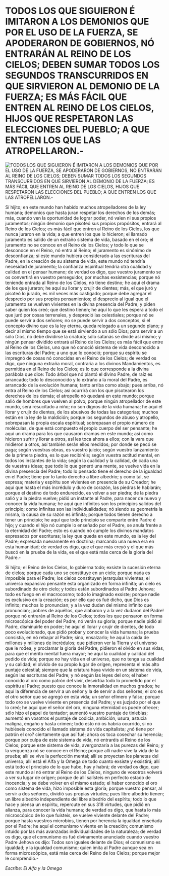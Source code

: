 # TODOS LOS QUE SIGUIERON É IMITARON A LOS DEMONIOS QUE POR EL USO DE LA FUERZA, SE APODERARON DE GOBIERNOS, NÓ ENTRARÁN AL REINO DE LOS CIELOS; DEBEN SUMAR TODOS LOS SEGUNDOS TRANSCURRIDOS EN QUE SIRVIERON AL DEMONIO DE LA FUERZA; ES MÁS FÁCIL QUE ENTREN AL REINO DE LOS CIELOS, HIJOS QUE RESPETARON LAS ELECCIONES DEL PUEBLO; A QUE ENTREN LOS QUE LAS ATROPELLARON.-

![TODOS LOS QUE SIGUIERON É IMITARON A LOS DEMONIOS QUE POR EL USO DE LA FUERZA, SE APODERARON DE GOBIERNOS, NÓ ENTRARÁN AL REINO DE LOS CIELOS; DEBEN SUMAR TODOS LOS SEGUNDOS TRANSCURRIDOS EN QUE SIRVIERON AL DEMONIO DE LA FUERZA; ES MÁS FÁCIL QUE ENTREN AL REINO DE LOS CIELOS, HIJOS QUE RESPETARON LAS ELECCIONES DEL PUEBLO; A QUE ENTREN LOS QUE LAS ATROPELLARON.-](http://www.alfayomega.pe/images/rollos/blanco.jpg)

Sí hijito; en este mundo han habido muchos atropelladores de la ley humana; demonios que hasta juran respetar los derechos de los demás; más, cuando ven la oportunidad de lograr poder, nó valen ni sus propios juramentos; ningún demonio que pisoteó sus propios propósitos, entrará al Reino de los Cielos; es más fácil que entren al Reino de los Cielos, los que nunca juraron en la vida; a que entren los que lo hicieron; el llamado juramento es salido de un extraño sistema de vida, basado en el oro; el juramento no se conoce en el Reino de los Cielos; y todo lo que se desconoce en el Reino, nó entra al Reino; el juramento es sinónimo de desconfianza; si este mundo hubiera considerado a las escrituras del Padre, en la creación de su sistema de vida, este mundo nó tendría necesidad de juramento; la confianza espíritual tendría otra cualidad y calidad en el pensar humano; de verdad os digo, que vuestro juramento se os convertirá en vuestro perseguidor, por muchas exsistencias; porque nó teniendo entrada al Reino de los Cielos, nó tiene destino; he aquí el drama de los que juraron; he aquí su llorar y crujir de dientes; más, el que juró y pisoteó lo jurado, es mil veces más castigado; porque debe agregar el desprecio por sus propios pensamientos; el desprecio al igual que el juramento se vuelven vivientes en la divina presencia del Padre; y piden saber quien los creó; que destino tienen; he aquí lo que les espera a todo el que juró por cosas terrenales, y despreció las celestiales; porque nó se puede servir a dos señores; no se puede servir a dos conceptos, si el concepto divino que es la ley eterna, queda relegado a un segundo plano; y decir al mismo tiempo que se está sirviendo a un sólo Dios; para servir a un sólo Dios, nó debe dividirse la criatura; sólo satanás se divide así mismo; y ningún pensar dividido entrará al Reino de los Cielos; es más fácil que entre al Reino de los Cielos, uno que nó conoció sistema de vida desconocido a las escrituras del Padre; a uno que lo conoció; porque su espíritu se impregnó de cosas nó conocidas en el Reino de los Cielos; de verdad os digo, que ninguna extraña moral, contraria a los divinos Mandamientos, es permitida en el Reino de los Cielos; es lo que corresponde a la divina parábola que dice: Todo árbol que nó plantó el divino Padre, de raíz es arrancado; todo lo desconocido y lo extraño a la moral del Padre, es arrancado de la evolución humana; tanto arriba como abajo; pues arriba, nó entra al Reino de los Cielos; así ocurrirá con los que pisotearon los derechos de los demás; el atropello nó quedará en este mundo; porque salió de hombres que vuelven al polvo; porque ningún atropellador de este mundo, será resucitado a niño; no son dignos de la vida humana; he aquí el llorar y crujir de dientes, de los abusivos de todas las categorías; muchos están en la ley de la maldición; porque los segundos de abuso y atropello, sobrepasan la propia escala espíritual; sobrepasan el propio número de moléculas, de que está compuesto el propio cuerpo del ser pensante; he aquí un drama para los que causaron dramas en este mundo; así como hicieron sufrir y llorar a otros, así les toca ahora a ellos; con la vara que midieron a otros, así también serán ellos medidos; por donde se pecó se paga; según vuestras obras, es vuestro juicio; según vuestro lanzamiento de la primera piedra, es lo que recibiréis; según vuestra actitud mental, en todos los instantes de la vida; según la cualidad y la calidad, de cada una de vuestras ideas; que todo lo que generó una mente, se vuelve vida en la divina presencia del Padre; todo lo pensado tiene el derecho de la igualdad en el Padre; tiene por lo tanto derecho a libre albedrío; y como tal, se expresa; materia y espíritu son vivientes en presencia de su Creador; he aquí que hasta el más incrédulo y duro de corazón, las piedras le hablarán; porque el destino de todo endurecido, es volver a ser piedra; de la piedra salió y a la piedra vuelve; pidió un instante al Padre, para nacer de nuevo y conocer la vida humana; he aquí que infinitos son los principios salidos del principio; como infinitas son las individualidades; nó siendo su geometría la misma, la causa de su razón es infinita; porque todos tienen derecho a tener un principio; he aquí que todo principio se comparte entre Padre é hijo; y cuando el hijo nó cumple lo enseñado por el Padre, se anula frente a la eternidad del Padre; esto es cuando nó cumple los divinos mandatos expresados por escrituras; la ley que queda en este mundo, es la ley del Padre; expresada nuevamente en doctrina; marcando una nueva era en esta humanidad; de verdad os digo, que el que más creyó y el que más buscó en la prueba de la vida, es el que está más cerca de la gloria del Padre.-

Sí hijito; el Reino de los Cielos, lo gobierna todo; exsiste la sucesión eterna de cielos; porque cada uno se constituye en un cielo; porque nada es imposible para el Padre; los cielos constituyen jerarquías vivientes; el universo expansivo pensante esta organizado en forma infinita; un cielo es subordinado de otro cielo; y todos están subordinados al Padre Jehova; todo es fuego en el macrocosmo; todo lo imaginado exsiste; porque nadie es exclusivo en la creación; es por ello que os fué dicho, que Dios es infinito; muchos lo pronuncian; y a la vez dudan del mismo infinito que pronuncian; ¡pobres de aquéllos, que alabaron y a la vez dudaron del Padre! porque nó entrarán al Reino de los Cielos; todos los que pensaron en forma microscópica del poder del Padre, nó verán su gloria; porque nadie pidió al Padre, disminuirle en poder; he aquí el llorar y crujir de dientes, de todo poco evolucionado, que pidió probar y conocer la vida humana; la prueba consistía, en nó rebajar al Padre; sino, ensalzarlo; he aquí la caída de millones y millones de incrédulos; que pidieron ver la Tierra y el universo que le rodea, y proclamar la gloria del Padre; pidieron el olvido en sus vidas, para que el mérito mental fuera mayor; he aquí la cualidad y calidad del pedido de vida; porque no hay vida en el universo, que no tenga su cualidad y su calidad; el olvido de su propio lugar de orígen, representa el más alto puntaje celestial; siempre que la criatura haya vivido en un sistema de vida, según las escrituras del Padre; y nó según las leyes del oro; el haber conocido al oro como patrón del vivir, desvirtúa todo lo prometido por el espíritu al Padre; puesto que conoce la inmoralidad en muchos grados; he aquí la diferencia de servir a un señor y la de servir a dos señores; el oro es el otro señor que se agregó en esta vida; un señor efímero y falso; porque todo oro se vuelve viviente en presencia del Padre; y es juzjado por el que lo creó; he aquí que el señor del oro, ninguna eternidad os puede ofrecer; sólo hizo el papel de tentador; aumentó vuestro puntaje de tinieblas; aumentó en vosotros el puntaje de codicia, ambición, usura, astucia maligna, engaño y hasta crimen; todo esto nó os habría ocurrido, si no hubiéseis conocido el llamado sistema de vida capitalista; ¿nó tiene por patrón el oro? ciertamente que así fué; ahora os toca cosechar su herencia; porque por culpa de este sistema de vida, nó entraréis al Reino de los Cielos; porque este sistema de vida, avergonzaría a las purezas del Reino; y la verguenza nó se conoce en el Reino; porque allí nadie vive la vida de la prueba; allí se vive la perfección mental; allí se proyectan los planetas del universo; allí está el Alfa y la Omega de todo cuanto exsiste y exsistirá; allí está todo el principio de lo que hubo, hay y habrá; de verdad os digo, que este mundo al nó entrar al Reino de los Cielos, ninguno de vosotros volverá a ver su lugar de orígen; porque de allí salísteis en perfecto estado de inocencia; y se debe volver en el mismo estado; el haber conocido el oro como sistema de vida, hizo imposible esta gloria; porque vuestro pensar, al servir a dos señores, dividió sus propias virtudes; pues libre albedrío tienen; un libre albedrío independiente del libre albedrío del espíritu; todo lo que hace y piensa un espíritu, repercute en sus 318 virtudes, que pidió en alianza, para conocer la vida humana; de verdad os digo, que hasta lo más microscópico de lo que fuísteis, se vuelve viviente delante del Padre; porque hasta vuestros microbios, tienen por herencia la igualdad enseñada por el Padre; he aquí el comunismo viviente en la creación; comunismo intuído por las más avanzadas individualidades de la naturaleza; de verdad os digo, que el comunismo os fué divinamente anunciado cuando vuestro Padre Jehova os dijo: Todos son iguales delante de Dios; el comunismo es igualdad; y la igualdad comunismo; quien imita al Padre aunque sea en forma microscópica, está más cerca del Reino de los Cielos; porque mejor le comprendió.-

*Escribe: El Alfa y la Omega*
